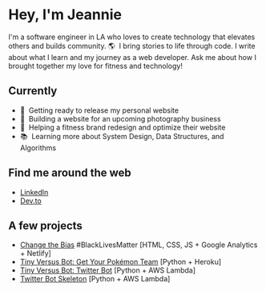 # Hey, I'm Jeannie

I'm a software engineer in LA who loves to create technology that elevates others and builds community. 🌎&nbsp; I bring stories to life through code. I write about what I learn and my journey as a web developer. Ask me about how I brought together my love for fitness and technology!

## Currently

- 🌱&nbsp; Getting ready to release my personal website
- 🌱&nbsp; Building a website for an upcoming photography business
- 🚧&nbsp; Helping a fitness brand redesign and optimize their website
- 📚&nbsp; Learning more about System Design, Data Structures, and Algorithms

## Find me around the web

- [LinkedIn](https://www.linkedin.com/in/jeannie-t-nguyen/)
- [Dev.to](https://dev.to/jeannienguyen)

## A few projects

- [Change the Bias](https://changethebias.com/) #BlackLivesMatter [HTML, CSS, JS + Google Analytics + Netlify]
- [Tiny Versus Bot: Get Your Pokémon Team](http://tinyversusbot.herokuapp.com/) [Python + Heroku]
- [Tiny Versus Bot: Twitter Bot](https://twitter.com/tinyversusbot) [Python + AWS Lambda]
- [Twitter Bot Skeleton](https://github.com/jeannienguyen/mha_screencaps) [Python + AWS Lambda]
